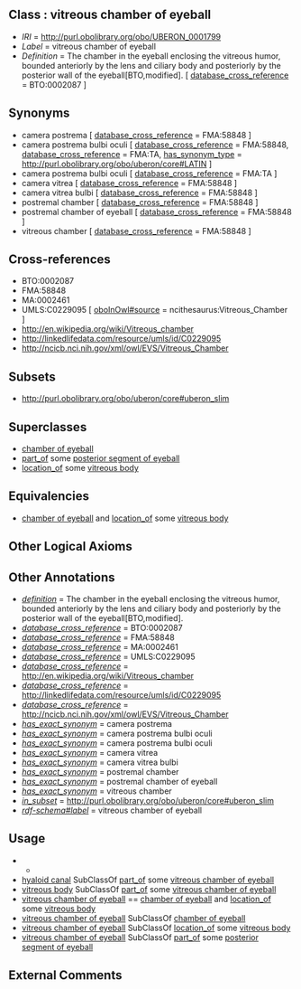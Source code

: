 
## Class : vitreous chamber of eyeball

 * *IRI* = http://purl.obolibrary.org/obo/UBERON_0001799
 * *Label* = vitreous chamber of eyeball
 * *Definition* = The chamber in the eyeball enclosing the vitreous humor, bounded anteriorly by the lens and ciliary body and posteriorly by the posterior wall of the eyeball[BTO,modified]. [ [database_cross_reference](../../ef/oboInOwl#hasDbXref.md) = BTO:0002087 ]

## Synonyms

 * camera postrema [ [database_cross_reference](../../ef/oboInOwl#hasDbXref.md) = FMA:58848 ]
 * camera postrema bulbi oculi [ [database_cross_reference](../../ef/oboInOwl#hasDbXref.md) = FMA:58848, [database_cross_reference](../../ef/oboInOwl#hasDbXref.md) = FMA:TA, [has_synonym_type](../../pe/oboInOwl#hasSynonymType.md) = http://purl.obolibrary.org/obo/uberon/core#LATIN ]
 * camera postrema bulbi oculi [ [database_cross_reference](../../ef/oboInOwl#hasDbXref.md) = FMA:TA ]
 * camera vitrea [ [database_cross_reference](../../ef/oboInOwl#hasDbXref.md) = FMA:58848 ]
 * camera vitrea bulbi [ [database_cross_reference](../../ef/oboInOwl#hasDbXref.md) = FMA:58848 ]
 * postremal chamber [ [database_cross_reference](../../ef/oboInOwl#hasDbXref.md) = FMA:58848 ]
 * postremal chamber of eyeball [ [database_cross_reference](../../ef/oboInOwl#hasDbXref.md) = FMA:58848 ]
 * vitreous chamber [ [database_cross_reference](../../ef/oboInOwl#hasDbXref.md) = FMA:58848 ]

## Cross-references

 * BTO:0002087
 * FMA:58848
 * MA:0002461
 * UMLS:C0229095 [ [oboInOwl#source](../../ce/oboInOwl#source.md) = ncithesaurus:Vitreous_Chamber ]
 * http://en.wikipedia.org/wiki/Vitreous_chamber
 * http://linkedlifedata.com/resource/umls/id/C0229095
 * http://ncicb.nci.nih.gov/xml/owl/EVS/Vitreous_Chamber

## Subsets

 * http://purl.obolibrary.org/obo/uberon/core#uberon_slim

## Superclasses

 * [chamber of eyeball](../../UBERON/11/UBERON_0006311.md)
 * [part_of](../../BFO/50/BFO_0000050.md) some [posterior segment of eyeball](../../UBERON/02/UBERON_0001802.md)
 * [location_of](../../RO/15/RO_0001015.md) some [vitreous body](../../UBERON/98/UBERON_0001798.md)

## Equivalencies

 * [chamber of eyeball](../../UBERON/11/UBERON_0006311.md) and [location_of](../../RO/15/RO_0001015.md) some [vitreous body](../../UBERON/98/UBERON_0001798.md)

## Other Logical Axioms


## Other Annotations

 * *[definition](../../IAO/15/IAO_0000115.md)* = The chamber in the eyeball enclosing the vitreous humor, bounded anteriorly by the lens and ciliary body and posteriorly by the posterior wall of the eyeball[BTO,modified].
 * *[database_cross_reference](../../ef/oboInOwl#hasDbXref.md)* = BTO:0002087
 * *[database_cross_reference](../../ef/oboInOwl#hasDbXref.md)* = FMA:58848
 * *[database_cross_reference](../../ef/oboInOwl#hasDbXref.md)* = MA:0002461
 * *[database_cross_reference](../../ef/oboInOwl#hasDbXref.md)* = UMLS:C0229095
 * *[database_cross_reference](../../ef/oboInOwl#hasDbXref.md)* = http://en.wikipedia.org/wiki/Vitreous_chamber
 * *[database_cross_reference](../../ef/oboInOwl#hasDbXref.md)* = http://linkedlifedata.com/resource/umls/id/C0229095
 * *[database_cross_reference](../../ef/oboInOwl#hasDbXref.md)* = http://ncicb.nci.nih.gov/xml/owl/EVS/Vitreous_Chamber
 * *[has_exact_synonym](../../ym/oboInOwl#hasExactSynonym.md)* = camera postrema
 * *[has_exact_synonym](../../ym/oboInOwl#hasExactSynonym.md)* = camera postrema bulbi oculi
 * *[has_exact_synonym](../../ym/oboInOwl#hasExactSynonym.md)* = camera postrema bulbi oculi
 * *[has_exact_synonym](../../ym/oboInOwl#hasExactSynonym.md)* = camera vitrea
 * *[has_exact_synonym](../../ym/oboInOwl#hasExactSynonym.md)* = camera vitrea bulbi
 * *[has_exact_synonym](../../ym/oboInOwl#hasExactSynonym.md)* = postremal chamber
 * *[has_exact_synonym](../../ym/oboInOwl#hasExactSynonym.md)* = postremal chamber of eyeball
 * *[has_exact_synonym](../../ym/oboInOwl#hasExactSynonym.md)* = vitreous chamber
 * *[in_subset](../../et/oboInOwl#inSubset.md)* = http://purl.obolibrary.org/obo/uberon/core#uberon_slim
 * *[rdf-schema#label](../../el/rdf-schema#label.md)* = vitreous chamber of eyeball

## Usage

 * -
 * [hyaloid canal](../../UBERON/10/UBERON_0006010.md) SubClassOf [part_of](../../BFO/50/BFO_0000050.md) some [vitreous chamber of eyeball](../../UBERON/99/UBERON_0001799.md)
 * [vitreous body](../../UBERON/98/UBERON_0001798.md) SubClassOf [part_of](../../BFO/50/BFO_0000050.md) some [vitreous chamber of eyeball](../../UBERON/99/UBERON_0001799.md)
 * [vitreous chamber of eyeball](../../UBERON/99/UBERON_0001799.md) == [chamber of eyeball](../../UBERON/11/UBERON_0006311.md) and [location_of](../../RO/15/RO_0001015.md) some [vitreous body](../../UBERON/98/UBERON_0001798.md)
 * [vitreous chamber of eyeball](../../UBERON/99/UBERON_0001799.md) SubClassOf [chamber of eyeball](../../UBERON/11/UBERON_0006311.md)
 * [vitreous chamber of eyeball](../../UBERON/99/UBERON_0001799.md) SubClassOf [location_of](../../RO/15/RO_0001015.md) some [vitreous body](../../UBERON/98/UBERON_0001798.md)
 * [vitreous chamber of eyeball](../../UBERON/99/UBERON_0001799.md) SubClassOf [part_of](../../BFO/50/BFO_0000050.md) some [posterior segment of eyeball](../../UBERON/02/UBERON_0001802.md)

## External Comments

